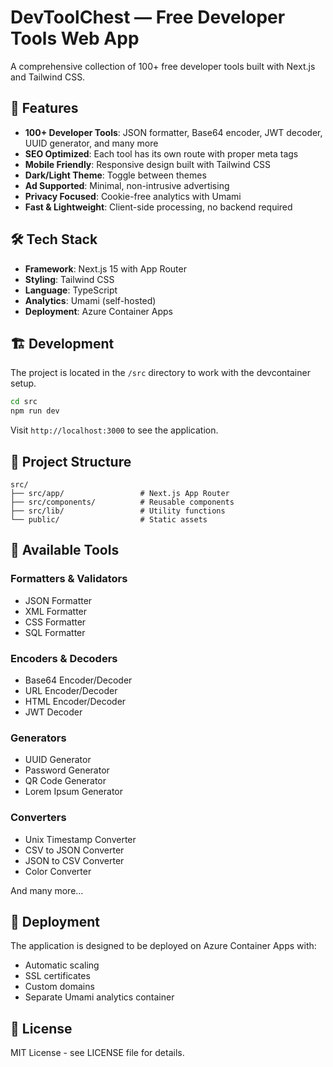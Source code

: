 # DevToolChest — Free Developer Tools Web App

A comprehensive collection of 100+ free developer tools built with Next.js and Tailwind CSS.

## 🚀 Features

- **100+ Developer Tools**: JSON formatter, Base64 encoder, JWT decoder, UUID generator, and many more
- **SEO Optimized**: Each tool has its own route with proper meta tags
- **Mobile Friendly**: Responsive design built with Tailwind CSS
- **Dark/Light Theme**: Toggle between themes
- **Ad Supported**: Minimal, non-intrusive advertising
- **Privacy Focused**: Cookie-free analytics with Umami
- **Fast & Lightweight**: Client-side processing, no backend required

## 🛠️ Tech Stack

- **Framework**: Next.js 15 with App Router
- **Styling**: Tailwind CSS
- **Language**: TypeScript
- **Analytics**: Umami (self-hosted)
- **Deployment**: Azure Container Apps

## 🏗️ Development

The project is located in the `/src` directory to work with the devcontainer setup.

```bash
cd src
npm run dev
```

Visit `http://localhost:3000` to see the application.

## 📁 Project Structure

```
src/
├── src/app/                 # Next.js App Router
├── src/components/          # Reusable components
├── src/lib/                 # Utility functions
└── public/                  # Static assets
```

## 🧪 Available Tools

### Formatters & Validators

- JSON Formatter
- XML Formatter
- CSS Formatter
- SQL Formatter

### Encoders & Decoders

- Base64 Encoder/Decoder
- URL Encoder/Decoder
- HTML Encoder/Decoder
- JWT Decoder

### Generators

- UUID Generator
- Password Generator
- QR Code Generator
- Lorem Ipsum Generator

### Converters

- Unix Timestamp Converter
- CSV to JSON Converter
- JSON to CSV Converter
- Color Converter

And many more...

## 🚀 Deployment

The application is designed to be deployed on Azure Container Apps with:

- Automatic scaling
- SSL certificates
- Custom domains
- Separate Umami analytics container

## 📄 License

MIT License - see LICENSE file for details.
